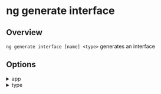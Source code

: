 <!-- Links in /docs/documentation should NOT have `.md` at the end, because they end up in our wiki at release. -->

# ng generate interface

## Overview
`ng generate interface [name] <type>` generates an interface

## Options
<details>
  <summary>app</summary>
  <p>
    `--app` (alias: `-a`) _default value: 1st app_
  </p>
  <p>
    Specifies app name to use.
  </p>
</details>

<details>
  <summary>type</summary>
  <p>
    Optional String to specify the type of interface.
  </p>
</details>
